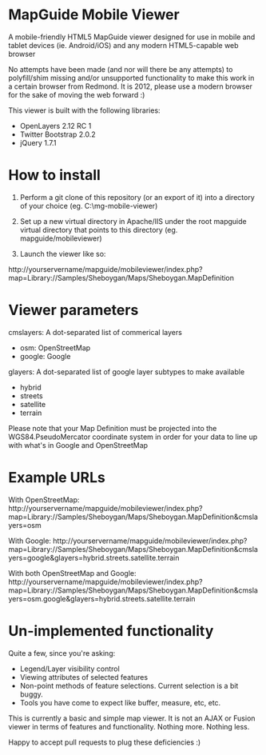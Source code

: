 MapGuide Mobile Viewer
======================

A mobile-friendly HTML5 MapGuide viewer designed for use in mobile and tablet devices (ie. Android/iOS) and any modern HTML5-capable web browser

No attempts have been made (and nor will there be any attempts) to polyfill/shim missing and/or unsupported functionality to make this work in a certain browser from Redmond. It is 2012, please use a modern browser for the sake of moving the web forward :)

This viewer is built with the following libraries:
  * OpenLayers 2.12 RC 1
  * Twitter Bootstrap 2.0.2
  * jQuery 1.7.1

How to install
==============

1. Perform a git clone of this repository (or an export of it) into a directory of your choice (eg. C:\mg-mobile-viewer)

2. Set up a new virtual directory in Apache/IIS under the root mapguide virtual directory that points to this directory (eg. mapguide/mobileviewer)

3. Launch the viewer like so:

  http://yourservername/mapguide/mobileviewer/index.php?map=Library://Samples/Sheboygan/Maps/Sheboygan.MapDefinition

Viewer parameters
=================

cmslayers: A dot-separated list of commerical layers
  * osm: OpenStreetMap
  * google: Google

glayers: A dot-separated list of google layer subtypes to make available
  * hybrid
  * streets
  * satellite
  * terrain

Please note that your Map Definition must be projected into the WGS84.PseudoMercator coordinate system in order for your data to line up with what's in Google and OpenStreetMap

Example URLs
============

With OpenStreetMap: 
  http://yourservername/mapguide/mobileviewer/index.php?map=Library://Samples/Sheboygan/Maps/Sheboygan.MapDefinition&cmslayers=osm

With Google: 
  http://yourservername/mapguide/mobileviewer/index.php?map=Library://Samples/Sheboygan/Maps/Sheboygan.MapDefinition&cmslayers=google&glayers=hybrid.streets.satellite.terrain

With both OpenStreetMap and Google:
  http://yourservername/mapguide/mobileviewer/index.php?map=Library://Samples/Sheboygan/Maps/Sheboygan.MapDefinition&cmslayers=osm.google&glayers=hybrid.streets.satellite.terrain

Un-implemented functionality
============================

Quite a few, since you're asking:

  * Legend/Layer visibility control
  * Viewing attributes of selected features
  * Non-point methods of feature selections. Current selection is a bit buggy.
  * Tools you have come to expect like buffer, measure, etc, etc.

This is currently a basic and simple map viewer. It is not an AJAX or Fusion viewer in terms of features and functionality. Nothing more. Nothing less.

Happy to accept pull requests to plug these deficiencies :)